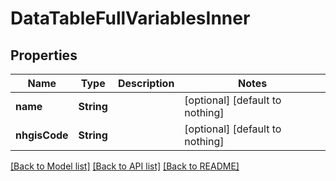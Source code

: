# DataTableFullVariablesInner


## Properties
Name | Type | Description | Notes
------------ | ------------- | ------------- | -------------
**name** | **String** |  | [optional] [default to nothing]
**nhgisCode** | **String** |  | [optional] [default to nothing]


[[Back to Model list]](../README.md#models) [[Back to API list]](../README.md#api-endpoints) [[Back to README]](../README.md)


